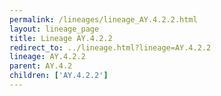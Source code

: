 ```yaml
---
permalink: /lineages/lineage_AY.4.2.2.html
layout: lineage_page
title: Lineage AY.4.2.2
redirect_to: ../lineage.html?lineage=AY.4.2.2
lineage: AY.4.2.2
parent: AY.4.2
children: ['AY.4.2.2']
---
```

